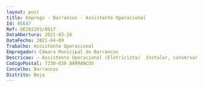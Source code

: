 ```yaml
--- 
layout: post
title: Emprego - Barrancos - Assistente Operacional
Id: 85647
Ref: OE202103/0817
DataAbertura: 2021-03-26
DataFecho: 2021-04-09
Trabalho: Assistente Operacional
Empregador: Câmara Municipal de Barrancos
Descricao: – Assistente Operacional (Eletricista)  Instalar, conservar e reparar circuitos e aparelhagem elétrica  Guia frequentemente a sua atividade por desenhos, esquemas ou outras especificações técnicas, que interpreta  Cumprir com as disposições legais relativas às instalações de que trata  Instalar máquinas, aparelhos e equipamentos elétricos, sonoros, caloríficos, luminosos ou de força motriz  Determinar a posição e instalar órgãos elétricos, tais com os quadros de distribuição, caixas de fusíveis e de derivação, contadores, interruptores e tomadas  Dispor e fixar os condutores ou corta dobra e assentar adequadamente calhas e tubos metálicos plásticos ou de outra matéria, colocando os fios ou cabos no seu interior  Executar e isolar as ligações de modo a obter os circuitos elétricos pretendidos  Localizar e determinar as deficiências de instalações ou de funcionamento, utilizando, se for caso disso, aparelhos de deteção e de medida  Desmontar, se necessário, determinados componentes da instalação  Apertar, soldar, reparar por qualquer outro modo ou substitui os conjuntos, peças ou fios deficientes e proceder à respetiva montagem, para o que utiliza chaves de fendas, alicates, limas e outras ferramentas  executar outras tarefas atribuídas por lei, regulamentação aplicável, e ou decisão superior.
CodigoPostal: 7230-030 BARRANCOS
Concelho: Barrancos
Distrito: Beja
--- 
```

